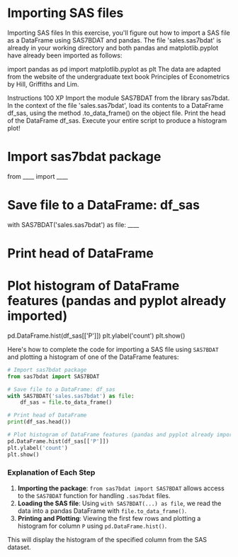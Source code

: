 # Importing SAS files

Importing SAS files
In this exercise, you'll figure out how to import a SAS file as a DataFrame using SAS7BDAT and pandas. The file 'sales.sas7bdat' is already in your working directory and both pandas and matplotlib.pyplot have already been imported as follows:

import pandas as pd
import matplotlib.pyplot as plt
The data are adapted from the website of the undergraduate text book Principles of Econometrics by Hill, Griffiths and Lim.

Instructions
100 XP
Import the module SAS7BDAT from the library sas7bdat.
In the context of the file 'sales.sas7bdat', load its contents to a DataFrame df_sas, using the method .to_data_frame() on the object file.
Print the head of the DataFrame df_sas.
Execute your entire script to produce a histogram plot!

# Import sas7bdat package
from ____ import ____

# Save file to a DataFrame: df_sas
with SAS7BDAT('sales.sas7bdat') as file:
    ____

# Print head of DataFrame


# Plot histogram of DataFrame features (pandas and pyplot already imported)
pd.DataFrame.hist(df_sas[['P']])
plt.ylabel('count')
plt.show()

Here's how to complete the code for importing a SAS file using `SAS7BDAT` and plotting a histogram of one of the DataFrame features:

```python
# Import sas7bdat package
from sas7bdat import SAS7BDAT

# Save file to a DataFrame: df_sas
with SAS7BDAT('sales.sas7bdat') as file:
    df_sas = file.to_data_frame()

# Print head of DataFrame
print(df_sas.head())

# Plot histogram of DataFrame features (pandas and pyplot already imported)
pd.DataFrame.hist(df_sas[['P']])
plt.ylabel('count')
plt.show()
```

### Explanation of Each Step
1. **Importing the package**: `from sas7bdat import SAS7BDAT` allows access to the `SAS7BDAT` function for handling `.sas7bdat` files.
2. **Loading the SAS file**: Using `with SAS7BDAT(...) as file`, we read the data into a pandas DataFrame with `file.to_data_frame()`.
3. **Printing and Plotting**: Viewing the first few rows and plotting a histogram for column `P` using `pd.DataFrame.hist()`. 

This will display the histogram of the specified column from the SAS dataset.